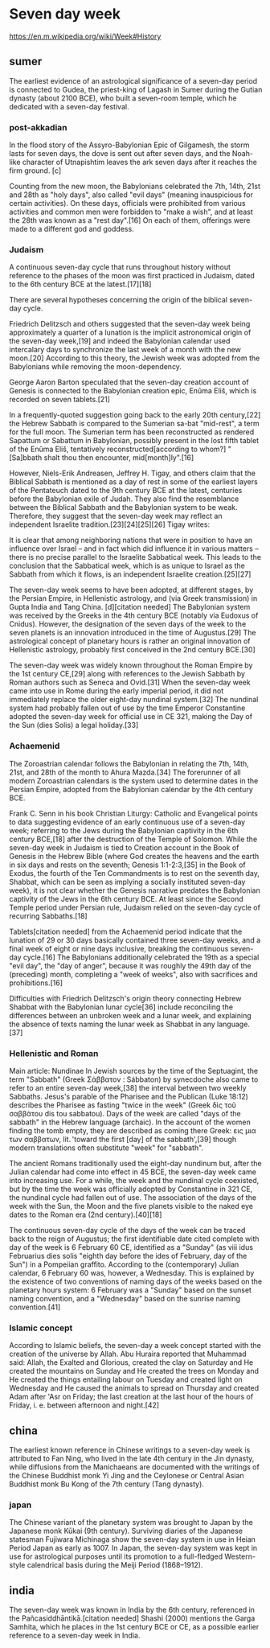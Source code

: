 # Seven day week

https://en.m.wikipedia.org/wiki/Week#History

## sumer

The earliest evidence of an astrological significance of a seven-day period is connected to Gudea, the priest-king of Lagash in Sumer during the Gutian dynasty (about 2100 BCE), who built a seven-room temple, which he dedicated with a seven-day festival. 

### post-akkadian
In the flood story of the Assyro-Babylonian Epic of Gilgamesh, the storm lasts for seven days, the dove is sent out after seven days, and the Noah-like character of Utnapishtim leaves the ark seven days after it reaches the firm ground. [c]

Counting from the new moon, the Babylonians celebrated the 7th, 14th, 21st and 28th as "holy days", also called "evil days" (meaning inauspicious for certain activities). On these days, officials were prohibited from various activities and common men were forbidden to "make a wish", and at least the 28th was known as a "rest day".[16] On each of them, offerings were made to a different god and goddess.

### Judaism

A continuous seven-day cycle that runs throughout history without reference to the phases of the moon was first practiced in Judaism, dated to the 6th century BCE at the latest.[17][18]

There are several hypotheses concerning the origin of the biblical seven-day cycle.

Friedrich Delitzsch and others suggested that the seven-day week being approximately a quarter of a lunation is the implicit astronomical origin of the seven-day week,[19] and indeed the Babylonian calendar used intercalary days to synchronize the last week of a month with the new moon.[20] According to this theory, the Jewish week was adopted from the Babylonians while removing the moon-dependency.

George Aaron Barton speculated that the seven-day creation account of Genesis is connected to the Babylonian creation epic, Enûma Eliš, which is recorded on seven tablets.[21]

In a frequently-quoted suggestion going back to the early 20th century,[22] the Hebrew Sabbath is compared to the Sumerian sa-bat "mid-rest", a term for the full moon. The Sumerian term has been reconstructed as rendered Sapattum or Sabattum in Babylonian, possibly present in the lost fifth tablet of the Enûma Eliš, tentatively reconstructed[according to whom?] "[Sa]bbath shalt thou then encounter, mid[month]ly".[16]

However, Niels-Erik Andreasen, Jeffrey H. Tigay, and others claim that the Biblical Sabbath is mentioned as a day of rest in some of the earliest layers of the Pentateuch dated to the 9th century BCE at the latest, centuries before the Babylonian exile of Judah. They also find the resemblance between the Biblical Sabbath and the Babylonian system to be weak. Therefore, they suggest that the seven-day week may reflect an independent Israelite tradition.[23][24][25][26] Tigay writes:

It is clear that among neighboring nations that were in position to have an influence over Israel – and in fact which did influence it in various matters – there is no precise parallel to the Israelite Sabbatical week. This leads to the conclusion that the Sabbatical week, which is as unique to Israel as the Sabbath from which it flows, is an independent Israelite creation.[25][27]

The seven-day week seems to have been adopted, at different stages, by the Persian Empire, in Hellenistic astrology, and (via Greek transmission) in Gupta India and Tang China. [d][citation needed] The Babylonian system was received by the Greeks in the 4th century BCE (notably via Eudoxus of Cnidus). However, the designation of the seven days of the week to the seven planets is an innovation introduced in the time of Augustus.[29] The astrological concept of planetary hours is rather an original innovation of Hellenistic astrology, probably first conceived in the 2nd century BCE.[30]

The seven-day week was widely known throughout the Roman Empire by the 1st century CE,[29] along with references to the Jewish Sabbath by Roman authors such as Seneca and Ovid.[31] When the seven-day week came into use in Rome during the early imperial period, it did not immediately replace the older eight-day nundinal system.[32] The nundinal system had probably fallen out of use by the time Emperor Constantine adopted the seven-day week for official use in CE 321, making the Day of the Sun (dies Solis) a legal holiday.[33]

### Achaemenid

The Zoroastrian calendar follows the Babylonian in relating the 7th, 14th, 21st, and 28th of the month to Ahura Mazda.[34] The forerunner of all modern Zoroastrian calendars is the system used to determine dates in the Persian Empire, adopted from the Babylonian calendar by the 4th century BCE.

Frank C. Senn in his book Christian Liturgy: Catholic and Evangelical points to data suggesting evidence of an early continuous use of a seven-day week; referring to the Jews during the Babylonian captivity in the 6th century BCE,[18] after the destruction of the Temple of Solomon. While the seven-day week in Judaism is tied to Creation account in the Book of Genesis in the Hebrew Bible (where God creates the heavens and the earth in six days and rests on the seventh; Genesis 1:1-2:3,[35] in the Book of Exodus, the fourth of the Ten Commandments is to rest on the seventh day, Shabbat, which can be seen as implying a socially instituted seven-day week), it is not clear whether the Genesis narrative predates the Babylonian captivity of the Jews in the 6th century BCE. At least since the Second Temple period under Persian rule, Judaism relied on the seven-day cycle of recurring Sabbaths.[18]

Tablets[citation needed] from the Achaemenid period indicate that the lunation of 29 or 30 days basically contained three seven-day weeks, and a final week of eight or nine days inclusive, breaking the continuous seven-day cycle.[16] The Babylonians additionally celebrated the 19th as a special "evil day", the "day of anger", because it was roughly the 49th day of the (preceding) month, completing a "week of weeks", also with sacrifices and prohibitions.[16]

Difficulties with Friedrich Delitzsch's origin theory connecting Hebrew Shabbat with the Babylonian lunar cycle[36] include reconciling the differences between an unbroken week and a lunar week, and explaining the absence of texts naming the lunar week as Shabbat in any language.[37]

### Hellenistic and Roman

Main article: Nundinae
In Jewish sources by the time of the Septuagint, the term "Sabbath" (Greek Σάββατον : Sábbaton) by synecdoche also came to refer to an entire seven-day week,[38] the interval between two weekly Sabbaths. Jesus's parable of the Pharisee and the Publican (Luke 18:12) describes the Pharisee as fasting "twice in the week" (Greek δὶς τοῦ σαββάτου dis tou sabbatou). Days of the week are called "days of the sabbath" in the Hebrew language (archaic). In the account of the women finding the tomb empty, they are described as coming there Greek: εις μια των σαββατων, lit. 'toward the first [day] of the sabbath',[39] though modern translations often substitute "week" for "sabbath".

The ancient Romans traditionally used the eight-day nundinum but, after the Julian calendar had come into effect in 45 BCE, the seven-day week came into increasing use. For a while, the week and the nundinal cycle coexisted, but by the time the week was officially adopted by Constantine in 321 CE, the nundinal cycle had fallen out of use. The association of the days of the week with the Sun, the Moon and the five planets visible to the naked eye dates to the Roman era (2nd century).[40][18]

The continuous seven-day cycle of the days of the week can be traced back to the reign of Augustus; the first identifiable date cited complete with day of the week is 6 February 60 CE, identified as a "Sunday" (as viii idus Februarius dies solis "eighth day before the ides of February, day of the Sun") in a Pompeiian graffito. According to the (contemporary) Julian calendar, 6 February 60 was, however, a Wednesday. This is explained by the existence of two conventions of naming days of the weeks based on the planetary hours system: 6 February was a "Sunday" based on the sunset naming convention, and a "Wednesday" based on the sunrise naming convention.[41]

### Islamic concept

According to Islamic beliefs, the seven-day a week concept started with the creation of the universe by Allah. Abu Huraira reported that Muhammad said: Allah, the Exalted and Glorious, created the clay on Saturday and He created the mountains on Sunday and He created the trees on Monday and He created the things entailing labour on Tuesday and created light on Wednesday and He caused the animals to spread on Thursday and created Adam after 'Asr on Friday; the last creation at the last hour of the hours of Friday, i. e. between afternoon and night.[42]
## china
The earliest known reference in Chinese writings to a seven-day week is attributed to Fan Ning, who lived in the late 4th century in the Jin dynasty, while diffusions from the Manichaeans are documented with the writings of the Chinese Buddhist monk Yi Jing and the Ceylonese or Central Asian Buddhist monk Bu Kong of the 7th century (Tang dynasty).

### japan
The Chinese variant of the planetary system was brought to Japan by the Japanese monk Kūkai (9th century). Surviving diaries of the Japanese statesman Fujiwara Michinaga show the seven-day system in use in Heian Period Japan as early as 1007. In Japan, the seven-day system was kept in use for astrological purposes until its promotion to a full-fledged Western-style calendrical basis during the Meiji Period (1868–1912).

## india
The seven-day week was known in India by the 6th century, referenced in the Pañcasiddhāntikā.[citation needed] Shashi (2000) mentions the Garga Samhita, which he places in the 1st century BCE or CE, as a possible earlier reference to a seven-day week in India. 